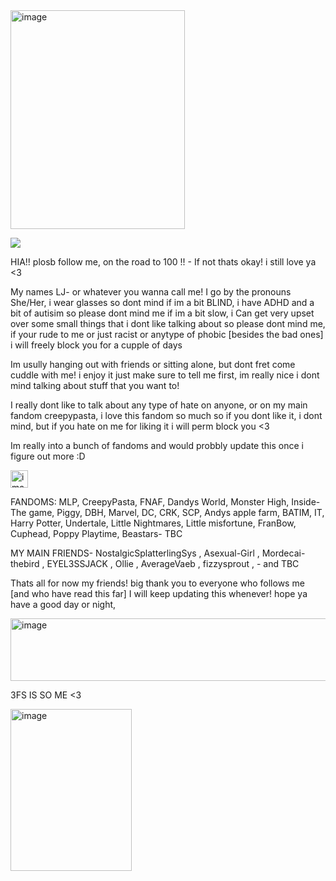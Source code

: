 <img width="279" height="350" alt="image" src="https://github.com/user-attachments/assets/4a6cbfa5-4e20-4fde-b94d-031ad9fbe5fc" /> 

![](https://komarev.com/ghpvc/?username=LAUGHINGJ5CK&color=000000&label=Victims-Grabbed)

HIA!! plosb follow me, on the road to 100 !! - If not thats okay! i still love ya <3

My names LJ- or whatever you wanna call me! I go by the pronouns She/Her, i wear glasses so dont mind if im a bit BLIND, i have ADHD and a bit of autisim so please dont mind me if im a bit slow, i Can get very upset over some small things that i dont like talking about so please dont mind me, if your rude to me or just racist or anytype of phobic [besides the bad ones] i will freely block you for a cupple of days

Im usully hanging out with friends or sitting alone, but dont fret come cuddle with me! i enjoy it just make sure to tell me first, im really nice i dont mind talking about stuff that you want to!

I really dont like to talk about any type of hate on anyone, or on my main fandom creepypasta, i love this fandom so much so if you dont like it, i dont mind, but if you hate on me for liking it i will perm block you <3

Im really into a bunch of fandoms and would probbly update this once i figure out more :D

<img width="28" height="28" alt="image" src="https://github.com/user-attachments/assets/8184bf6d-eb0a-403e-a38b-f951db29a853" />

FANDOMS: MLP, CreepyPasta, FNAF, Dandys World, Monster High, Inside-The game, Piggy, DBH, Marvel, DC, CRK, SCP, Andys apple farm, BATIM, IT, Harry Potter, Undertale, Little Nightmares, Little misfortune, FranBow, Cuphead, Poppy Playtime, Beastars- TBC

MY MAIN FRIENDS- NostalgicSplatterlingSys , Asexual-Girl , Mordecai-thebird , EYEL3SSJACK , Ollie , AverageVaeb , fizzysprout , - and TBC

Thats all for now my friends! big thank you to everyone who follows me [and who have read this far] I will keep updating this whenever! hope ya have a good day or night, 

<img width="600" height="100" alt="image" src="https://github.com/user-attachments/assets/9d09abd5-036f-4f9b-84d8-ee2cbb712629" />

 3FS IS SO ME <3 

 <img width="194" height="259" alt="image" src="https://github.com/user-attachments/assets/4f816a8f-856f-4cb0-abe4-3c560c09e744" />

 
